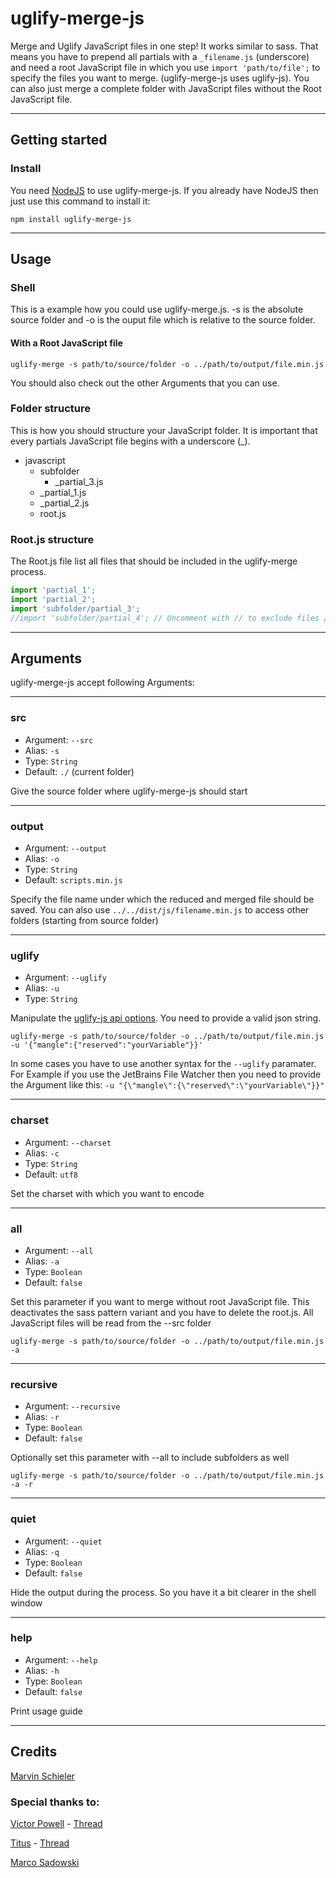 # uglify-merge-js
Merge and Uglify JavaScript files in one step! It works similar to sass. That means you have to prepend all partials with a `_filename.js` (underscore) and need a root JavaScript file in which you use `import 'path/to/file';` to specify the files you want to merge. (uglify-merge-js uses uglify-js). You can also just merge a complete folder with JavaScript files without the Root JavaScript file. 

---

## Getting started

### Install
You need [NodeJS](https://nodejs.org/en/) to use uglify-merge-js. If you already have NodeJS then just use this command to install it:
```shell
npm install uglify-merge-js
```

---

## Usage
### Shell
This is a example how you could use uglify-merge.js. -s is the absolute source folder and -o is the ouput file which is relative to the source folder.
#### With a Root JavaScript file
```shell
uglify-merge -s path/to/source/folder -o ../path/to/output/file.min.js
```
You should also check out the other Arguments that you can use.
### Folder structure
This is how you should structure your JavaScript folder. It is important that every partials JavaScript file begins with a underscore (_).
* javascript
  * subfolder
    * _partial_3.js
  * _partial_1.js
  * _partial_2.js
  * root.js

### Root.js structure
The Root.js file list all files that should be included in the uglify-merge process.
```js
import 'partial_1';
import 'partial_2';
import 'subfolder/partial_3';
//import 'subfolder/partial_4'; // Uncomment with // to exclude files /**/ is not supported
```

---

## Arguments
uglify-merge-js accept following Arguments:

---

### src

* Argument: `--src`
* Alias: `-s`
* Type: `String`
* Default: `./` (current folder)

Give the source folder where uglify-merge-js should start

---

### output

* Argument: `--output`
* Alias: `-o`
* Type: `String`
* Default: `scripts.min.js`

Specify the file name under which the reduced and merged file should be saved. You can also use `../../dist/js/filename.min.js` to access other folders (starting from source folder)

---

### uglify

* Argument: `--uglify`
* Alias: `-u`
* Type: `String`

Manipulate the [uglify-js api options](https://github.com/mishoo/UglifyJS2#api-reference). You need to provide a valid json string.
```shell
uglify-merge -s path/to/source/folder -o ../path/to/output/file.min.js -u '{"mangle":{"reserved":"yourVariable"}}'
```
In some cases you have to use another syntax for the `--uglify` paramater. For Example if you use the JetBrains File Watcher then you need to provide the Argument like this: `-u "{\"mangle\":{\"reserved\":\"yourVariable\"}}"`

---

### charset

* Argument: `--charset`
* Alias: `-c`
* Type: `String`
* Default: `utf8`

Set the charset with which you want to encode

---

### all

* Argument: `--all`
* Alias: `-a`
* Type: `Boolean`
* Default: `false`

Set this parameter if you want to merge without root JavaScript file. This deactivates the sass pattern variant and you have to delete the root.js. All JavaScript files will be read from the --src folder

```shell
uglify-merge -s path/to/source/folder -o ../path/to/output/file.min.js -a
```

---

### recursive

* Argument: `--recursive`
* Alias: `-r`
* Type: `Boolean`
* Default: `false`

Optionally set this parameter with --all to include subfolders as well

```shell
uglify-merge -s path/to/source/folder -o ../path/to/output/file.min.js -a -r
```

---

### quiet

* Argument: `--quiet`
* Alias: `-q`
* Type: `Boolean`
* Default: `false`

Hide the output during the process. So you have it a bit clearer in the shell window

---

### help

* Argument: `--help`
* Alias: `-h`
* Type: `Boolean`
* Default: `false`

Print usage guide

---

## Credits
[Marvin Schieler](https://arsors.de)
### Special thanks to:
[Victor Powell](https://stackoverflow.com/users/786374/victor-powell) - [Thread](https://stackoverflow.com/a/16684530)

[Titus](https://stackoverflow.com/users/1552587/titus) - [Thread](https://stackoverflow.com/a/54381158/7475811)

[Marco Sadowski](https://github.com/MarcoPNS)
